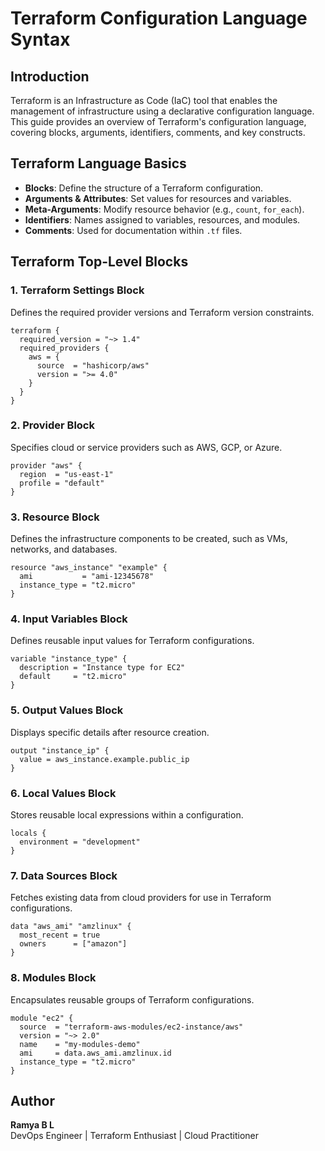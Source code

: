# Terraform Configuration Language Syntax

## Introduction
Terraform is an Infrastructure as Code (IaC) tool that enables the management of infrastructure using a declarative configuration language. This guide provides an overview of Terraform's configuration language, covering blocks, arguments, identifiers, comments, and key constructs.

## Terraform Language Basics
- **Blocks**: Define the structure of a Terraform configuration.
- **Arguments & Attributes**: Set values for resources and variables.
- **Meta-Arguments**: Modify resource behavior (e.g., `count`, `for_each`).
- **Identifiers**: Names assigned to variables, resources, and modules.
- **Comments**: Used for documentation within `.tf` files.

## Terraform Top-Level Blocks
### 1. Terraform Settings Block
Defines the required provider versions and Terraform version constraints.
```hcl
terraform {
  required_version = "~> 1.4"
  required_providers {
    aws = {
      source  = "hashicorp/aws"
      version = ">= 4.0"
    }
  }
}
```

### 2. Provider Block
Specifies cloud or service providers such as AWS, GCP, or Azure.
```hcl
provider "aws" {
  region  = "us-east-1"
  profile = "default"
}
```

### 3. Resource Block
Defines the infrastructure components to be created, such as VMs, networks, and databases.
```hcl
resource "aws_instance" "example" {
  ami           = "ami-12345678"
  instance_type = "t2.micro"
}
```

### 4. Input Variables Block
Defines reusable input values for Terraform configurations.
```hcl
variable "instance_type" {
  description = "Instance type for EC2"
  default     = "t2.micro"
}
```

### 5. Output Values Block
Displays specific details after resource creation.
```hcl
output "instance_ip" {
  value = aws_instance.example.public_ip
}
```

### 6. Local Values Block
Stores reusable local expressions within a configuration.
```hcl
locals {
  environment = "development"
}
```

### 7. Data Sources Block
Fetches existing data from cloud providers for use in Terraform configurations.
```hcl
data "aws_ami" "amzlinux" {
  most_recent = true
  owners      = ["amazon"]
}
```

### 8. Modules Block
Encapsulates reusable groups of Terraform configurations.
```hcl
module "ec2" {
  source  = "terraform-aws-modules/ec2-instance/aws"
  version = "~> 2.0"
  name    = "my-modules-demo"
  ami     = data.aws_ami.amzlinux.id
  instance_type = "t2.micro"
}
```


## Author
**Ramya B L**  
DevOps Engineer | Terraform Enthusiast | Cloud Practitioner

